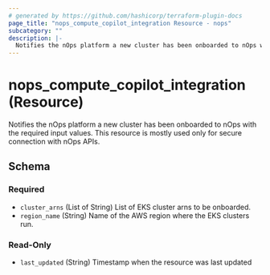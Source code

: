 ```yaml
---
# generated by https://github.com/hashicorp/terraform-plugin-docs
page_title: "nops_compute_copilot_integration Resource - nops"
subcategory: ""
description: |-
  Notifies the nOps platform a new cluster has been onboarded to nOps with the required input values. This resource is mostly used only for secure connection with nOps APIs.
---
```


# nops_compute_copilot_integration (Resource)

Notifies the nOps platform a new cluster has been onboarded to nOps with the required input values. This resource is mostly used only for secure connection with nOps APIs.



<!-- schema generated by tfplugindocs -->
## Schema

### Required

- `cluster_arns` (List of String) List of EKS cluster arns to be onboarded.
- `region_name` (String) Name of the AWS region where the EKS clusters run.

### Read-Only

- `last_updated` (String) Timestamp when the resource was last updated
